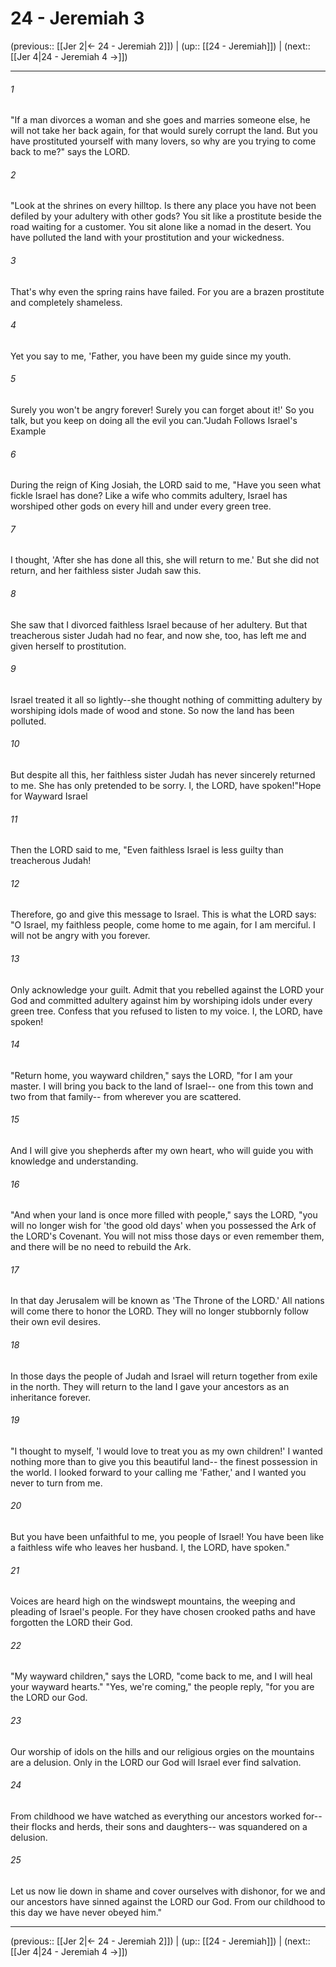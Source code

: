 # 24 - Jeremiah 3

(previous:: [[Jer 2|← 24 - Jeremiah 2]]) | (up:: [[24 - Jeremiah]]) | (next:: [[Jer 4|24 - Jeremiah 4 →]])

***


###### 1 
"If a man divorces a woman and she goes and marries someone else, he will not take her back again, for that would surely corrupt the land. But you have prostituted yourself with many lovers, so why are you trying to come back to me?" says the LORD. 

###### 2 
"Look at the shrines on every hilltop. Is there any place you have not been defiled by your adultery with other gods? You sit like a prostitute beside the road waiting for a customer. You sit alone like a nomad in the desert. You have polluted the land with your prostitution and your wickedness. 

###### 3 
That's why even the spring rains have failed. For you are a brazen prostitute and completely shameless. 

###### 4 
Yet you say to me, 'Father, you have been my guide since my youth. 

###### 5 
Surely you won't be angry forever! Surely you can forget about it!' So you talk, but you keep on doing all the evil you can."Judah Follows Israel's Example 

###### 6 
During the reign of King Josiah, the LORD said to me, "Have you seen what fickle Israel has done? Like a wife who commits adultery, Israel has worshiped other gods on every hill and under every green tree. 

###### 7 
I thought, 'After she has done all this, she will return to me.' But she did not return, and her faithless sister Judah saw this. 

###### 8 
She saw that I divorced faithless Israel because of her adultery. But that treacherous sister Judah had no fear, and now she, too, has left me and given herself to prostitution. 

###### 9 
Israel treated it all so lightly--she thought nothing of committing adultery by worshiping idols made of wood and stone. So now the land has been polluted. 

###### 10 
But despite all this, her faithless sister Judah has never sincerely returned to me. She has only pretended to be sorry. I, the LORD, have spoken!"Hope for Wayward Israel 

###### 11 
Then the LORD said to me, "Even faithless Israel is less guilty than treacherous Judah! 

###### 12 
Therefore, go and give this message to Israel. This is what the LORD says: "O Israel, my faithless people, come home to me again, for I am merciful. I will not be angry with you forever. 

###### 13 
Only acknowledge your guilt. Admit that you rebelled against the LORD your God and committed adultery against him by worshiping idols under every green tree. Confess that you refused to listen to my voice. I, the LORD, have spoken! 

###### 14 
"Return home, you wayward children," says the LORD, "for I am your master. I will bring you back to the land of Israel-- one from this town and two from that family-- from wherever you are scattered. 

###### 15 
And I will give you shepherds after my own heart, who will guide you with knowledge and understanding. 

###### 16 
"And when your land is once more filled with people," says the LORD, "you will no longer wish for 'the good old days' when you possessed the Ark of the LORD's Covenant. You will not miss those days or even remember them, and there will be no need to rebuild the Ark. 

###### 17 
In that day Jerusalem will be known as 'The Throne of the LORD.' All nations will come there to honor the LORD. They will no longer stubbornly follow their own evil desires. 

###### 18 
In those days the people of Judah and Israel will return together from exile in the north. They will return to the land I gave your ancestors as an inheritance forever. 

###### 19 
"I thought to myself, 'I would love to treat you as my own children!' I wanted nothing more than to give you this beautiful land-- the finest possession in the world. I looked forward to your calling me 'Father,' and I wanted you never to turn from me. 

###### 20 
But you have been unfaithful to me, you people of Israel! You have been like a faithless wife who leaves her husband. I, the LORD, have spoken." 

###### 21 
Voices are heard high on the windswept mountains, the weeping and pleading of Israel's people. For they have chosen crooked paths and have forgotten the LORD their God. 

###### 22 
"My wayward children," says the LORD, "come back to me, and I will heal your wayward hearts." "Yes, we're coming," the people reply, "for you are the LORD our God. 

###### 23 
Our worship of idols on the hills and our religious orgies on the mountains are a delusion. Only in the LORD our God will Israel ever find salvation. 

###### 24 
From childhood we have watched as everything our ancestors worked for-- their flocks and herds, their sons and daughters-- was squandered on a delusion. 

###### 25 
Let us now lie down in shame and cover ourselves with dishonor, for we and our ancestors have sinned against the LORD our God. From our childhood to this day we have never obeyed him."

***

(previous:: [[Jer 2|← 24 - Jeremiah 2]]) | (up:: [[24 - Jeremiah]]) | (next:: [[Jer 4|24 - Jeremiah 4 →]])
